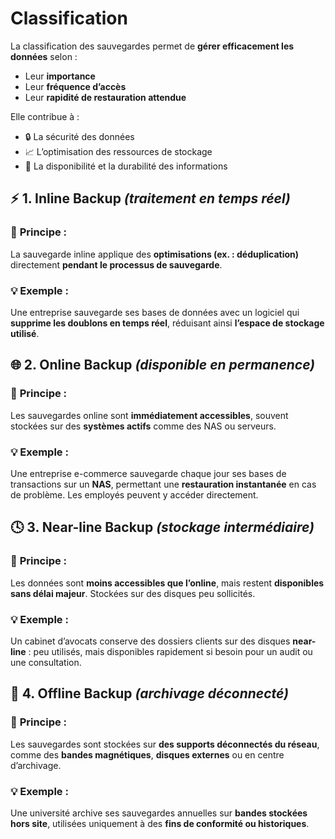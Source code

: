 # Classification

La classification des sauvegardes permet de **gérer efficacement les données** selon :

- Leur **importance**
- Leur **fréquence d’accès**
- Leur **rapidité de restauration attendue**

Elle contribue à :

- 🔒 La sécurité des données
- 📈 L’optimisation des ressources de stockage
- 🔁 La disponibilité et la durabilité des informations



## ⚡ **1. Inline Backup** *(traitement en temps réel)*

### 🧠 **Principe** :

La sauvegarde inline applique des **optimisations (ex. : déduplication)** directement **pendant le processus de sauvegarde**.

### 💡 **Exemple** :

Une entreprise sauvegarde ses bases de données avec un logiciel qui **supprime les doublons en temps réel**, réduisant ainsi **l’espace de stockage utilisé**.



## 🌐 **2. Online Backup** *(disponible en permanence)*

### 🧠 **Principe** :

Les sauvegardes online sont **immédiatement accessibles**, souvent stockées sur des **systèmes actifs** comme des NAS ou serveurs.

### 💡 **Exemple** :

Une entreprise e-commerce sauvegarde chaque jour ses bases de transactions sur un **NAS**, permettant une **restauration instantanée** en cas de problème. Les employés peuvent y accéder directement.



## 🕓 **3. Near-line Backup** *(stockage intermédiaire)*

### 🧠 **Principe** :

Les données sont **moins accessibles que l’online**, mais restent **disponibles sans délai majeur**. Stockées sur des disques peu sollicités.

### 💡 **Exemple** :

Un cabinet d’avocats conserve des dossiers clients sur des disques **near-line** : peu utilisés, mais disponibles rapidement si besoin pour un audit ou une consultation.



## 📼 **4. Offline Backup** *(archivage déconnecté)*

### 🧠 **Principe** :

Les sauvegardes sont stockées sur **des supports déconnectés du réseau**, comme des **bandes magnétiques**, **disques externes** ou en centre d’archivage.

### 💡 **Exemple** :

Une université archive ses sauvegardes annuelles sur **bandes stockées hors site**, utilisées uniquement à des **fins de conformité ou historiques**.
